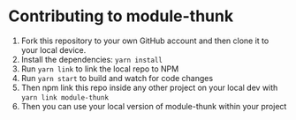 # Contributing to module-thunk

1. Fork this repository to your own GitHub account and then clone it to your local device.
2. Install the dependencies: `yarn install`
3. Run `yarn link` to link the local repo to NPM
4. Run `yarn start` to build and watch for code changes
5. Then npm link this repo inside any other project on your local dev with `yarn link module-thunk`
6. Then you can use your local version of module-thunk within your project
